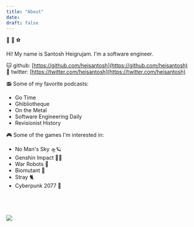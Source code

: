 ```yaml
---
title: "About"
date: 
draft: false
---
```


🧮 🧭 ⚽

Hi! My name is Santosh Heigrujam. I'm a software engineer.

🐱 github: [https://github.com/heisantosh](https://github.com/heisantosh)<br>
🦉 twitter: [https://twitter.com/heisantosh](https://twitter.com/heisantosh)

📻 Some of my favorite podcasts:
* Go Time
* Ghibliotheque
* On the Metal
* Software Engineering Daily
* Revisionist History

🎮 Some of the games I'm interested in:
* No Man's Sky 🛸🪐
* Genshin Impact 🎐🍀
* War Robots 🤖
* Biomutant 🦝
* Stray 🐈
* Cyberpunk 2077 🌆 

<img style="margin-top:4em" src="https://spectrum.ieee.org/image/29923" class="img-rounded"/>